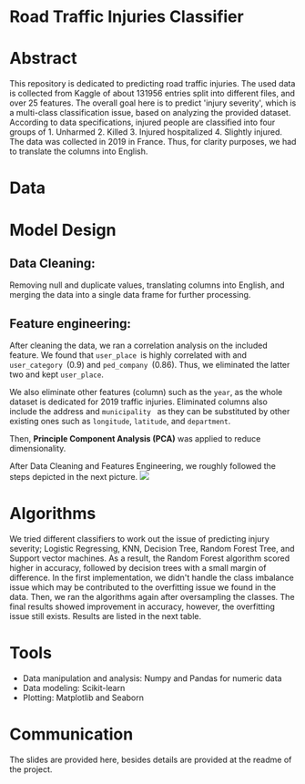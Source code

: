 # Road Traffic Injuries Classifier
# Abstract 
This repository is dedicated to predicting road traffic injuries. The used data is collected from Kaggle of about 131956 entries split into different files, and over 25 features. The overall goal here is to predict 'injury severity', which is a multi-class classification issue, based on analyzing the provided dataset. According to data specifications, injured people are classified into four groups of 1. Unharmed 2. Killed 3. Injured hospitalized 4. Slightly injured. The data was collected in 2019 in France. Thus, for clarity purposes, we had to translate the columns into English.  

# Data



# Model Design
## Data Cleaning: 
Removing null and duplicate values, translating columns into English, and merging the data into a single data frame for further processing.


## Feature engineering:
After cleaning the data, we ran a correlation analysis on the included feature. We found that `user_place `is highly correlated with and `user_category `(0.9) and `ped_company `(0.86). Thus, we eliminated the latter two and kept `user_place`. 

We also eliminate other features (column) such as the `year`, as the whole dataset is dedicated for 2019 traffic injuries. Eliminated columns also include the address and `municipality ` as they can be substituted by other existing ones such as `longitude`, `latitude`, and `department`.

Then, **Principle Component Analysis (PCA)** was applied to reduce dimensionality. 

After Data Cleaning and Features Engineering, we roughly followed the steps depicted in the next picture. 
![](https://iaml.it/blog/optimizing-sklearn-pipelines/images/pipeline-diagram.png)

# Algorithms
We tried different classifiers to work out the issue of predicting injury severity; Logistic Regressing, KNN, Decision Tree, Random Forest Tree, and Support vector machines. As a result, the Random Forest algorithm scored higher in accuracy, followed by decision trees with a small margin of difference. In the first implementation, we didn't handle the class imbalance issue which may be contributed to the overfitting issue we found in the data. Then, we ran the algorithms again after oversampling the classes. The final results showed improvement in accuracy, however, the overfitting issue still exists. Results are listed in the next table. 


# Tools
* Data manipulation and analysis: Numpy and Pandas for numeric data
* Data modeling: Scikit-learn
* Plotting: Matplotlib and Seaborn

# Communication
The slides are provided here, besides details are provided at the readme of the project.
